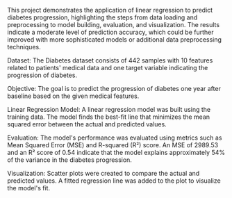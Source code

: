 This project demonstrates the application of linear regression to predict diabetes progression, highlighting the steps from data loading and preprocessing to model building,
evaluation, and visualization. The results indicate a moderate level of prediction accuracy, which could be further improved with more sophisticated models or additional data 
preprocessing techniques.

Dataset: The Diabetes dataset consists of 442 samples with 10 features related to patients' medical data and one target variable indicating the progression of diabetes.

Objective: The goal is to predict the progression of diabetes one year after baseline based on the given medical features.

Linear Regression Model: A linear regression model was built using the training data. The model finds the best-fit line that minimizes the mean squared error between the actual
and predicted values.

Evaluation: The model's performance was evaluated using metrics such as Mean Squared Error (MSE) and R-squared (R²) score. An MSE of 2989.53 and an R² score of 0.54 indicate that
the model explains approximately 54% of the variance in the diabetes progression.

Visualization: Scatter plots were created to compare the actual and predicted values. A fitted regression line was added to the plot to visualize the model's fit.

